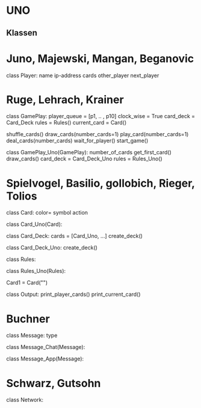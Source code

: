 # UNO

## Klassen
# Juno, Majewski, Mangan, Beganovic
class Player:
  name
  ip-address
  cards
  other_player
  next_player

# Ruge, Lehrach, Krainer
class GamePlay:
  player_queue = [p1, .. , p10]
  clock_wise = True
  card_deck = Card_Deck
  rules = Rules()
  current_card = Card()
  
  shuffle_cards()
  draw_cards(number_cards=1)
  play_card(number_cards=1)
  deal_cards(number_cards)
  wait_for_player()
  start_game()
  
 
class GamePlay_Uno(GamePlay):
  number_of_cards
  get_first_card()
  draw_cards()
  card_deck = Card_Deck_Uno
  rules = Rules_Uno()

# Spielvogel, Basilio, gollobich, Rieger, Tolios
class Card:
color=
symbol
action

class Card_Uno(Card):



class Card_Deck:
  cards = [Card_Uno, ...]
  create_deck()

class Card_Deck_Uno:
  create_deck()


class Rules:


class Rules_Uno(Rules):

Card1 = Card("")

class Output:
  print_player_cards()
  print_current_card()

# Buchner
class Message:
  type
  

class Message_Chat(Message):


class Message_App(Message):

# Schwarz, Gutsohn
class Network:
  
